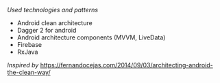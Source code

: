 *Used technologies and patterns*
- Android clean architecture
- Dagger 2 for android
- Android architecture components (MVVM, LiveData)
- Firebase
- RxJava

*Inspired by*
https://fernandocejas.com/2014/09/03/architecting-android-the-clean-way/
